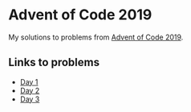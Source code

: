 # Advent of Code 2019

My solutions to problems from [Advent of Code 2019](https://adventofcode.com/2019).

## Links to problems
* [Day 1](src/Day1)
* [Day 2](src/Day2)
* [Day 3](src/Day3)

